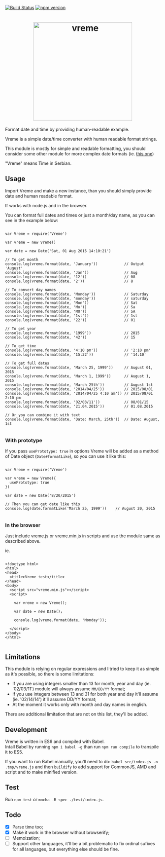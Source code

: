 [![Build Status](https://travis-ci.org/stojanovic/vreme.svg)](https://travis-ci.org/stojanovic/vreme) [![npm version](https://badge.fury.io/js/vreme.svg)](http://badge.fury.io/js/vreme)

<h1 align="center">
  <img width="320" src="https://rawgit.com/stojanovic/vreme/master/vreme.svg" alt="vreme">
  <br>
</h1>

Format date and time by providing human-readable example.

Vreme is a simple date/time converter with human readable format strings.

This module is mostly for simple and readable formatting, you should consider 
some other module for more complex date formats (ie. [this one](https://www.npmjs.com/package/strftime))

"Vreme" means Time in Serbian.

## Usage

Import Vreme and make a new instance, than you should simply provide date and 
human readable format.

If works with node.js and in the browser.

You can format full dates and times or just a month/day name, as you can see 
in the example below:

```

var Vreme = require('Vreme')

var vreme = new Vreme()

var date = new Date('Sat, 01 Aug 2015 14:10:21')

// To get month
console.log(vreme.format(date, 'January'))            // Output 'August'
console.log(vreme.format(date, 'Jan'))                // Aug
console.log(vreme.format(date, '12'))                 // 08
console.log(vreme.format(date, '2'))                  // 8

// To convert day names
console.log(vreme.format(date, 'Monday'))             // Saturday
console.log(vreme.format(date, 'monday'))             // saturday
console.log(vreme.format(date, 'Mon'))                // Sat
console.log(vreme.format(date, 'Mo'))                 // Sa
console.log(vreme.format(date, 'MO'))                 // SA
console.log(vreme.format(date, '1st'))                // 1st
console.log(vreme.format(date, '22'))                 // 01

// To get year
console.log(vreme.format(date, '1999'))               // 2015
console.log(vreme.format(date, '42'))                 // 15

// To get time
console.log(vreme.format(date, '4:10 pm'))            // '2:10 pm'
console.log(vreme.format(date, '15:32'))              // '14:10'

// To get full dates
console.log(vreme.format(date, 'March 25, 1999'))     // August 01, 2015
console.log(vreme.format(date, 'March 1, 1999'))      // August 1, 2015
console.log(vreme.format(date, 'March 25th'))         // August 1st
console.log(vreme.format(date, '2014/04/25'))         // 2015/08/01
console.log(vreme.format(date, '2014/04/25 4:10 am')) // 2015/08/01 2:10 pm
console.log(vreme.format(date, '02/03/11'))           // 08/01/15
console.log(vreme.format(date, '21.04.2015'))         // 01.08.2015

// Or you can combine it with text
console.log(vreme.format(date, 'Date: March, 25th'))  // Date: August, 1st


```

### With prototype

If you pass `usePrototype: true` in options Vreme will be added as a method
of Date object (`Date#formatLike`), so you can use it like this:

```

var Vreme = require('Vreme')

var vreme = new Vreme({
  usePrototype: true
})

var date = new Date('8/20/2015')

// Then you can get date like this
console.log(date.formatLike('March 25, 1999'))    // August 20, 2015


```

### In the browser

Just include vreme.js or vreme.min.js in scripts and use the module same as 
described above.

ie.

```

<!doctype html>
<html>
<head>
  <title>Vreme test</title>
</head>
<body>
  <script src="vreme.min.js"></script>
  <script>

    var vreme = new Vreme();

    var date = new Date();

    console.log(vreme.format(date, 'Monday'));

  </script>
</body>
</html>


```

## Limitations

This module is relying on regular expressions and I tried to keep it as simple 
as it's possible, so there is some limitations:

- If you are using integers smaller than 13 for month, year and day (ie. 
'02/03/11') module will always assume `MM/DD/YY` format;
- If you use integers between 13 and 31 for both year and day it'll assume (ie.
'02/14/14') it'll assume DD/YY format;
- At the moment it works only with month and day names in english.

There are additional limitation that are not on this list, they'll be added.

## Development

Vreme is written in ES6 and compiled with Babel.  
Intall Babel by running `npm i babel -g` than run `npm run compile` to 
transpile it to ES5.  

If you want to run Babel manually, you'll need to do: 
`babel src/index.js -o .tmp/vreme.js` and then `buildify` to 
add support for CommonJS, AMD and script and to make minified version.

## Test

Run `npm test` or `mocha -R spec ./test/index.js`.

## Todo

- [x] Parse time too;
- [x] Make it work in the browser without browserify;
- [ ] Memoization;
- [ ] Support other languages, it'll be a bit problematic to fix ordinal sufixes for
all languages, but everything else should be fine.
